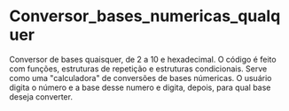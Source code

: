# Conversor_bases_numericas_qualquer
Conversor de bases quaisquer, de 2 a 10 e hexadecimal. O código é feito com funções, estruturas de repetição e estruturas condicionais. Serve como uma "calculadora"
de conversões de bases númericas. O usuário digita o número e a base desse numero e digita, depois, para qual base deseja converter.
